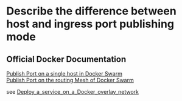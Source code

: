 # Describe the difference between host and ingress port publishing mode

## Official Docker Documentation
[Publish Port on a single host in Docker Swarm](https://docs.docker.com/engine/swarm/services/#publish-a-services-ports-directly-on-the-swarm-node)  
[Publish Port on the routing Mesh of Docker Swarm](https://docs.docker.com/engine/swarm/services/#publish-a-services-ports-using-the-routing-mesh)  

see [Deploy_a_service_on_a_Docker_overlay_network](./Deploy_a_service_on_a_Docker_overlay_network.md)
